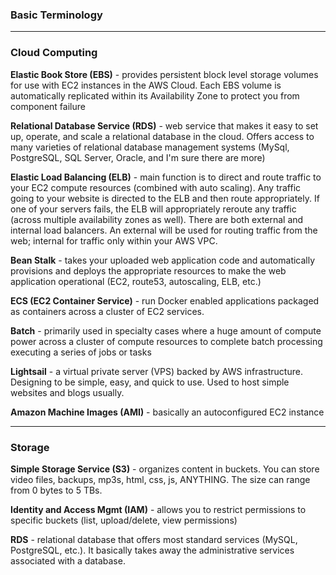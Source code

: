 ### Basic Terminology

<hr>

### Cloud Computing

**Elastic Book Store (EBS)** - provides persistent block level storage volumes for use with EC2 instances in the AWS Cloud. Each EBS volume is automatically replicated within its Availability Zone to protect you from component failure

**Relational Database Service (RDS)** - web service that makes it easy to set up, operate, and scale a relational database in the cloud. Offers access to many varieties of relational database management systems (MySql, PostgreSQL, SQL Server, Oracle, and I'm sure there are more)

**Elastic Load Balancing (ELB)** - main function is to direct and route traffic to your EC2 compute resources (combined with auto scaling). Any traffic going to your website is directed to the ELB and then route appropriately. If one of your servers fails, the ELB will appropriately reroute any traffic (across multiple availability zones as well). There are both external and internal load balancers. An external will be used for routing traffic from the web; internal for traffic only within your AWS VPC.

**Bean Stalk** - takes your uploaded web application code and automatically provisions and deploys the appropriate resources to make the web application operational (EC2, route53, autoscaling, ELB, etc.)


**ECS (EC2 Container Service)** - run Docker enabled applications packaged as containers across a cluster of EC2 services. 

**Batch** - primarily used in specialty cases where a huge amount of compute power across a cluster of compute resources to complete batch processing executing a series of jobs or tasks

**Lightsail** - a virtual private server (VPS) backed by AWS infrastructure. Designing to be simple, easy, and quick to use. Used to host simple websites and blogs usually. 

**Amazon Machine Images (AMI)** - basically an autoconfigured EC2 instance


<hr>

### Storage

**Simple Storage Service (S3)** - organizes content in buckets. You can store video files, backups, mp3s, html, css, js, ANYTHING. The size can range from 0 bytes to 5 TBs. 

**Identity and Access Mgmt (IAM)** - allows you to restrict permissions to specific buckets (list, upload/delete, view permissions)

**RDS** - relational database that offers most standard services (MySQL, PostgreSQL, etc.). It basically takes away the administrative services associated with a database. 
